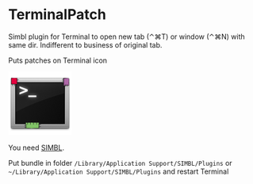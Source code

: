 # TerminalPatch

Simbl plugin for Terminal to open new tab (⌃⌘T) or window (⌃⌘N) with same dir. Indifferent to business of original tab.

Puts patches on Terminal icon

<img src="https://github.com/toy/TerminalPatch/raw/master/TerminalPatch.png" width="128" height="128" />

You need [SIMBL](http://www.culater.net/software/SIMBL/SIMBL.php).

Put bundle in folder `/Library/Application Support/SIMBL/Plugins` or `~/Library/Application Support/SIMBL/Plugins` and restart Terminal
